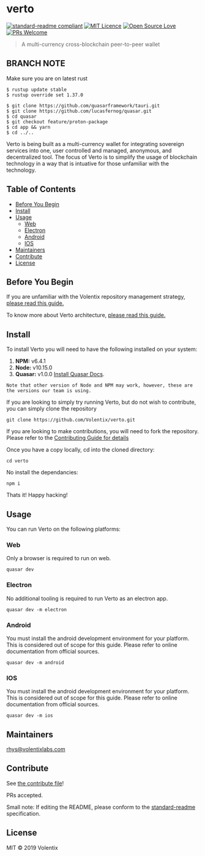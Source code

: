 # verto

[![standard-readme compliant](https://img.shields.io/badge/standard--readme-OK-green.svg?style=flat-square)](https://github.com/RichardLitt/standard-readme)
[![MIT Licence](https://badges.frapsoft.com/os/mit/mit.svg?v=103)](https://github.com/Volentix/verto/blob/master/LICENSE)
[![Open Source Love](https://badges.frapsoft.com/os/v2/open-source.svg?v=103)](https://github.com/Volentix/)
[![PRs Welcome](https://img.shields.io/badge/PRs-welcome-brightgreen.svg?style=flat-square)](http://makeapullrequest.com)

> A multi-currency cross-blockchain peer-to-peer wallet

## BRANCH NOTE

Make sure you are on latest rust
```
$ rustup update stable
$ rustup override set 1.37.0
```


```
$ git clone https://github.com/quasarframework/tauri.git
$ git clone https://github.com/lucasfernog/quasar.git
$ cd quasar
$ git checkout feature/proton-package
$ cd app && yarn
$ cd ../..
```

Verto is being built as a multi-currency wallet for integrating sovereign services into one, user controlled and managed, anonymous, and decentralized tool. The focus of Verto is to simplify the usage of blockchain technology in a way that is intuative for those unfamiliar with the technology.

## Table of Contents

<!-- toc -->

- [Before You Begin](#before-you-begin)
- [Install](#install)
- [Usage](#usage)
  * [Web](#web)
  * [Electron](#electron)
  * [Android](#android)
  * [IOS](#ios)
- [Maintainers](#maintainers)
- [Contribute](#contribute)
- [License](#license)

<!-- tocstop -->

## Before You Begin

If you are unfamiliar with the Volentix repository management strategy, [please read this guide.](https://github.com/Volentix/documentation/blob/master/REPO_MANAGEMENT_GUIDE.md)

To know more about Verto architecture, [please read this guide.](https://vertohowto.readthedocs.io/en/latest/architecture/index.html)

## Install

To install Verto you will need to have the following installed on your system:

1. **NPM:** v6.4.1
2. **Node:** v10.15.0
3. **Quasar:** v1.0.0 [Install Quasar Docs](https://quasar.dev/quasar-cli/installation). 

```
Note that other version of Node and NPM may work, however, these are the versions our team is using.
```

If you are looking to simply try running Verto, but do not wish to contribute, you can simply clone the repository
```
git clone https://github.com/Volentix/verto.git
```

If you are looking to make contributions, you will need to fork the repository. Please refer to the [Contributing Guide for details](.github/CONTRIBUTING.md)

Once you have a copy locally, cd into the cloned directory:
```
cd verto
```

No install the dependancies:
```
npm i
```

Thats it! Happy hacking!

## Usage

You can run Verto on the following platforms:

### Web

Only a browser is required to run on web.

```
quasar dev
```

### Electron

No additional tooling is required to run Verto as an electron app.

```
quasar dev -m electron
```

### Android

You must install the android development environment for your platform. This is considered out of scope for this guide. Please refer to online documentation from official sources.

```
quasar dev -m android
```

### IOS

You must install the android development environment for your platform. This is considered out of scope for this guide. Please refer to online documentation from official sources.

```
quasar dev -m ios
```

## Maintainers

[rhys@volentixlabs.com](https://github.com/rhys@volentixlabs.com)

## Contribute

See [the contribute file](.github/CONTRIBUTING.md)!

PRs accepted.

Small note: If editing the README, please conform to the [standard-readme](https://github.com/RichardLitt/standard-readme) specification.

## License

MIT © 2019 Volentix
